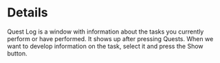 # Details #

Quest Log is a window with information about the tasks you currently perform or have performed. It shows up after pressing Quests. When we want to develop information on the task, select it and press the Show button.